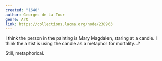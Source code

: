 ```yaml
---
created: "1640"
author: Georges de La Tour
genre: Art
link: https://collections.lacma.org/node/238963
---
```


I think the person in the painting is Mary Magdalen, staring at a candle. I think the artist is using the candle as a metaphor for mortality...?

Still, metaphorical.
